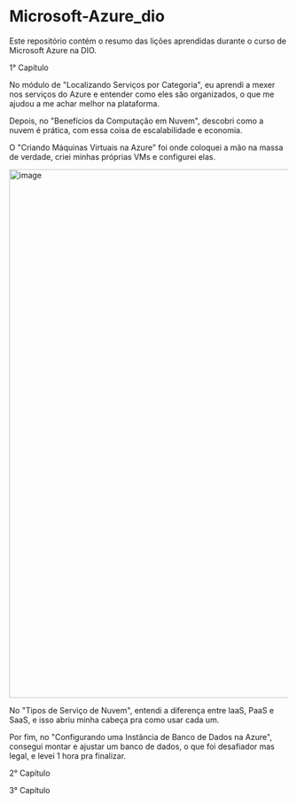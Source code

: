 # Microsoft-Azure_dio
Este repositório contém o resumo das lições aprendidas durante o curso de Microsoft Azure na DIO.

1° Capítulo

No módulo de "Localizando Serviços por Categoria", eu aprendi a mexer nos serviços do Azure e entender como eles são organizados, o que me ajudou a me achar melhor na plataforma. 

Depois, no "Benefícios da Computação em Nuvem", descobri como a nuvem é prática, com essa coisa de escalabilidade e economia.

O "Criando Máquinas Virtuais na Azure" foi onde coloquei a mão na massa de verdade, criei minhas próprias VMs e configurei elas. 

<img width="1450" height="953" alt="image" src="https://github.com/user-attachments/assets/c33e5522-1eef-4550-8303-36fb253529a4" />

No "Tipos de Serviço de Nuvem", entendi a diferença entre IaaS, PaaS e SaaS, e isso abriu minha cabeça pra como usar cada um. 

Por fim, no "Configurando uma Instância de Banco de Dados na Azure", consegui montar e ajustar um banco de dados, o que foi desafiador mas legal, e levei 1 hora pra finalizar.

2° Capítulo

3° Capítulo
